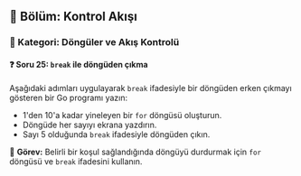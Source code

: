 ## 📘 Bölüm: Kontrol Akışı  
### 🔹 Kategori: Döngüler ve Akış Kontrolü  
#### ❓ Soru 25: `break` ile döngüden çıkma

Aşağıdaki adımları uygulayarak `break` ifadesiyle bir döngüden erken çıkmayı gösteren bir Go programı yazın:

- 1'den 10'a kadar yineleyen bir `for` döngüsü oluşturun.
- Döngüde her sayıyı ekrana yazdırın.
- Sayı 5 olduğunda `break` ifadesiyle döngüden çıkın.

🔧 **Görev:** Belirli bir koşul sağlandığında döngüyü durdurmak için `for` döngüsü ve `break` ifadesini kullanın.
